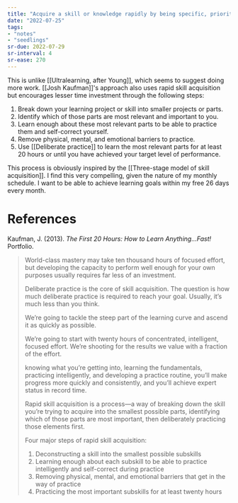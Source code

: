 ```yaml
---
title: "Acquire a skill or knowledge rapidly by being specific, prioritizing the most relevant parts, and deliberately practicing"
date: "2022-07-25"
tags:
- "notes"
- "seedlings"
sr-due: 2022-07-29
sr-interval: 4
sr-ease: 270
---
```


This is unlike [[Ultralearning, after Young]], which seems to suggest doing more work. [[Josh Kaufman]]'s approach also uses rapid skill acquisition but encourages lesser time investment through the following steps:

1. Break down your learning project or skill into smaller projects or parts.
2. Identify which of those parts are most relevant and important to you.
3. Learn enough about these most relevant parts to be able to practice them and self-correct yourself.
4. Remove physical, mental, and emotional barriers to practice.
5. Use [[Deliberate practice]] to learn the most relevant parts for at least 20 hours or until you have achieved your target level of performance.

This process is obviously inspired by the [[Three-stage model of skill acquisition]]. I find this very compelling, given the nature of my monthly schedule. I want to be able to achieve learning goals within my free 26 days every month.

# References

Kaufman, J. (2013). _The First 20 Hours: How to Learn Anything...Fast!_ Portfolio.

> World-class mastery may take ten thousand hours of focused effort, but developing the capacity to perform well enough for your own purposes usually requires far less of an investment.
> 
> Deliberate practice is the core of skill acquisition. The question is how much deliberate practice is required to reach your goal. Usually, it’s much less than you think.
> 
> We’re going to tackle the steep part of the learning curve and ascend it as quickly as possible.
> 
> We’re going to start with twenty hours of concentrated, intelligent, focused effort. We’re shooting for the results we value with a fraction of the effort.
> 
> knowing what you’re getting into, learning the fundamentals, practicing intelligently, and developing a practice routine, you’ll make progress more quickly and consistently, and you’ll achieve expert status in record time.
> 
> Rapid skill acquisition is a process—a way of breaking down the skill you’re trying to acquire into the smallest possible parts, identifying which of those parts are most important, then deliberately practicing those elements first.
> 
> Four major steps of rapid skill acquisition:
>1. Deconstructing a skill into the smallest possible subskills
>2. Learning enough about each subskill to be able to practice intelligently and self-correct during practice
>3. Removing physical, mental, and emotional barriers that get in the way of practice
>4. Practicing the most important subskills for at least twenty hours